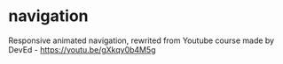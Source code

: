 # navigation
Responsive animated navigation, rewrited from Youtube course made by DevEd - https://youtu.be/gXkqy0b4M5g
